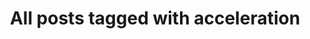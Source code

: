 ---
layout: tag
title: "All posts tagged with acceleration"
permalink: /weblog/tags/acceleration/
taxonomy: acceleration
---